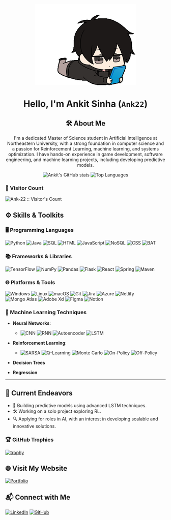<div align="center">

![Anime Sticker](Mygif.gif)

# Hello, I'm Ankit Sinha (`Ank22`)

## 🛠️ About Me
I'm a dedicated Master of Science student in Artificial Intelligence at Northeastern University, with a strong foundation in computer science and a passion for Reinforcement Learning, machine learning, and systems optimization. I have hands-on experience in game development, software engineering, and machine learning projects, including developing predictive models.

![Ankit's GitHub stats](https://github-readme-stats.vercel.app/api?username=Ank-22&show_icons=true&theme=radical)
![Top Languages](https://github-readme-stats.vercel.app/api/top-langs/?username=Ank-22&layout=compact&theme=radical)

</div>


### 👀 Visitor Count
<img src="https://profile-counter.glitch.me/{Ank-22}/count.svg" alt="Ank-22 :: Visitor's Count" />

## ⚙️ Skills & Toolkits

### 🖥️ Programming Languages
![Python](https://img.shields.io/badge/Python-3670A0?style=for-the-badge&logo=python&logoColor=ffdd54)
![Java](https://img.shields.io/badge/Java-ED8B00?style=for-the-badge&logo=java&logoColor=white)
![SQL](https://img.shields.io/badge/SQL-025E8C?style=for-the-badge&logo=amazon-dynamodb&logoColor=white)
![HTML](https://img.shields.io/badge/HTML-E34F26?style=for-the-badge&logo=html5&logoColor=white)
![JavaScript](https://img.shields.io/badge/JavaScript-F7DF1E?style=for-the-badge&logo=javascript&logoColor=black)
![NoSQL](https://img.shields.io/badge/NoSQL-00E676?style=for-the-badge&logo=mongodb&logoColor=white)
![CSS](https://img.shields.io/badge/CSS-1572B6?style=for-the-badge&logo=css3&logoColor=white)
![BAT](https://img.shields.io/badge/BAT-4A4A4A?style=for-the-badge&logo=windows-terminal&logoColor=white)

### 📚 Frameworks & Libraries
![TensorFlow](https://img.shields.io/badge/TensorFlow-FF6F00?style=for-the-badge&logo=tensorflow&logoColor=white)
![NumPy](https://img.shields.io/badge/NumPy-013243?style=for-the-badge&logo=numpy&logoColor=white)
![Pandas](https://img.shields.io/badge/Pandas-150458?style=for-the-badge&logo=pandas&logoColor=white)
![Flask](https://img.shields.io/badge/Flask-000000?style=for-the-badge&logo=flask&logoColor=white)
![React](https://img.shields.io/badge/React-61DAFB?style=for-the-badge&logo=react&logoColor=black)
![Spring](https://img.shields.io/badge/Spring-6DB33F?style=for-the-badge&logo=spring&logoColor=white)
![Maven](https://img.shields.io/badge/Maven-C71A36?style=for-the-badge&logo=apache-maven&logoColor=white)

### 🌐 Platforms & Tools
![Windows](https://img.shields.io/badge/Windows-0078D6?style=for-the-badge&logo=windows&logoColor=white)
![Linux](https://img.shields.io/badge/Linux-FCC624?style=for-the-badge&logo=linux&logoColor=black)
![macOS](https://img.shields.io/badge/macOS-000000?style=for-the-badge&logo=apple&logoColor=white)
![Git](https://img.shields.io/badge/Git-F05032?style=for-the-badge&logo=git&logoColor=white)
![Jira](https://img.shields.io/badge/Jira-0052CC?style=for-the-badge&logo=jira&logoColor=white)
![Azure](https://img.shields.io/badge/Azure-0078D4?style=for-the-badge&logo=microsoft-azure&logoColor=white)
![Netlify](https://img.shields.io/badge/Netlify-00C7B7?style=for-the-badge&logo=netlify&logoColor=white)
![Mongo Atlas](https://img.shields.io/badge/Mongo%20Atlas-47A248?style=for-the-badge&logo=mongodb&logoColor=white)
![Adobe Xd](https://img.shields.io/badge/Adobe%20Xd-FF61F6?style=for-the-badge&logo=adobexd&logoColor=white)
![Figma](https://img.shields.io/badge/Figma-F24E1E?style=for-the-badge&logo=figma&logoColor=white)
![Notion](https://img.shields.io/badge/Notion-000000?style=for-the-badge&logo=notion&logoColor=white)

### 🧠 Machine Learning Techniques
- **Neural Networks**:
  - ![CNN](https://img.shields.io/badge/CNN-%232A2A2A?style=for-the-badge&logo=codeforces&logoColor=white)
    ![RNN](https://img.shields.io/badge/RNN-%232A2A2A?style=for-the-badge&logo=codeforces&logoColor=white)
    ![Autoencoder](https://img.shields.io/badge/Autoencoder-%232A2A2A?style=for-the-badge&logo=codeforces&logoColor=white)
    ![LSTM](https://img.shields.io/badge/LSTM-%232A2A2A?style=for-the-badge&logo=codeforces&logoColor=white)

- **Reinforcement Learning**:
  - ![SARSA](https://img.shields.io/badge/SARSA-%23333333?style=for-the-badge&logo=codeforces&logoColor=white)
    ![Q-Learning](https://img.shields.io/badge/Q--Learning-%23333333?style=for-the-badge&logo=codeforces&logoColor=white)
    ![Monte Carlo](https://img.shields.io/badge/Monte%20Carlo-%23333333?style=for-the-badge&logo=codeforces&logoColor=white)
    ![On-Policy](https://img.shields.io/badge/On--Policy-%23333333?style=for-the-badge&logo=codeforces&logoColor=white)
    ![Off-Policy](https://img.shields.io/badge/Off--Policy-%23333333?style=for-the-badge&logo=codeforces&logoColor=white)

- **Decision Trees**
- **Regression**

---

## 🚀 Current Endeavors
- 🌱 Building predictive models using advanced LSTM techniques.
- 🛠️ Working on a solo project exploring RL.
- 🔍 Applying for roles in AI, with an interest in developing scalable and innovative solutions.

### 🏆 GitHub Trophies
[![trophy](https://github-profile-trophy.vercel.app/?username=Ank-22&theme=radical&column=7)](https://github.com/ryo-ma/github-profile-trophy)

## 🌐 Visit My Website
[![Portfolio](https://img.shields.io/badge/Portfolio-ankitsinha.net-%230077B5?style=for-the-badge&logo=About.me&logoColor=white)](https://ankitsinha.net)

## 📬 Connect with Me
[![LinkedIn](https://img.shields.io/badge/LinkedIn-0077B5?style=for-the-badge&logo=linkedin&logoColor=white)](https://www.linkedin.com/in/ank22)
[![GitHub](https://img.shields.io/badge/GitHub-181717?style=for-the-badge&logo=github&logoColor=white)](https://github.com/Ank-22)
